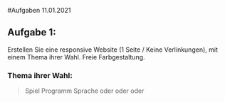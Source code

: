 #Aufgaben 11.01.2021

## Aufgabe 1:
Erstellen Sie eine responsive Website (1 Seite / Keine Verlinkungen), mit einem Thema ihrer Wahl.
Freie Farbgestaltung.

### Thema ihrer Wahl:
> Spiel
> Programm
> Sprache
> oder oder oder